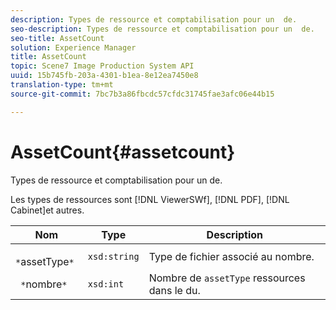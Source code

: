 ```yaml
---
description: Types de ressource et comptabilisation pour un  de.
seo-description: Types de ressource et comptabilisation pour un  de.
seo-title: AssetCount
solution: Experience Manager
title: AssetCount
topic: Scene7 Image Production System API
uuid: 15b745fb-203a-4301-b1ea-8e12ea7450e8
translation-type: tm+mt
source-git-commit: 7bc7b3a86fbcdc57cfdc31745fae3afc06e44b15

---
```



# AssetCount{#assetcount}

Types de ressource et comptabilisation pour un  de.

Les types de ressources sont [!DNL ViewerSWf], [!DNL PDF], [!DNL Cabinet]et autres.

| Nom | Type | Description |
|---|---|---|
| ` *`assetType`*` | `xsd:string` | Type de fichier associé au nombre. |
| ` *`nombre`*` | `xsd:int` | Nombre de `assetType` ressources dans le  du. |

